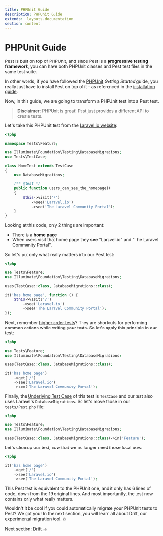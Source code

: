 ```yaml
---
title: PHPUnit Guide
description: PHPUnit Guide
extends: _layouts.documentation
section: content
---
```


# PHPUnit Guide

Pest is built on top of PHPUnit, and since Pest is a **progressive testing framework**, you can
have both PHPUnit classes and Pest test files in the same test suite.

In other words, if you have followed the [PHPUnit](https://phpunit.de/) *Getting Started* guide, you really just
have to install Pest on top of it - as referenced in the [installation guide](/docs/installation).

Now, in this guide, we are going to transform a PHPUnit test into a Pest test.

> **Disclaimer**: PHPUnit is great! Pest just provides a different API to create tests.

Let's take this PHPUnit test from the [Laravel.io website](https://laravel.io):
```php
<?php

namespace Tests\Feature;

use Illuminate\Foundation\Testing\DatabaseMigrations;
use Tests\TestCase;

class HomeTest extends TestCase
{
    use DatabaseMigrations;

    /** @test */
    public function users_can_see_the_homepage()
    {
        $this->visit('/')
            ->see('Laravel.io')
            ->see('The Laravel Community Portal');
    }
}
```

Looking at this code, only 2 things are important:

- There is a **home page**
- When users visit that home page they **see** "Laravel.io" and  "The Laravel Community Portal".

So let's put only what really matters into our Pest test:
```php
<?php

use Tests\Feature;
use Illuminate\Foundation\Testing\DatabaseMigrations;

uses(TestCase::class, DatabaseMigrations::class);

it('has home page', function () {
    $this->visit('/')
        ->see('Laravel.io')
        ->see('The Laravel Community Portal');
});
```

Next, remember [higher order tests](/docs/higher-order-tests)? They are shortcuts for
performing common actions while writing your tests. So let's apply this principle in our test:

```php
<?php

use Tests\Feature;
use Illuminate\Foundation\Testing\DatabaseMigrations;

uses(TestCase::class, DatabaseMigrations::class);

it('has home page')
    ->get('/')
    ->see('Laravel.io')
    ->see('The Laravel Community Portal');
```

Finally, the [Underlying Test Case](/docs/underlying-test-case/) of this test
is `TestCase` and our test also uses Laravel's `DatabaseMigrations`. So
let's move those in our `tests/Pest.php` file:
```php
<?php

use Tests\Feature;
use Illuminate\Foundation\Testing\DatabaseMigrations;

uses(TestCase::class, DatabaseMigrations::class)->in('Feature');
```

Let's cleanup our test, now that we no longer need those local `uses`:
```php
<?php

it('has home page')
    ->get('/')
    ->see('Laravel.io')
    ->see('The Laravel Community Portal');
```

This Pest test is equivalent to the PHPUnit one, and it only has 6 lines of code, down from the
19 original lines. And most importantly, the test now contains only what really matters.

Wouldn't it be cool if you could automatically migrate your PHPUnit tests to Pest? We got you! In the next section, you will learn all about Drift, our experimental migration tool. 🔥

Next section: [Drift →](/docs/guides/drift)
